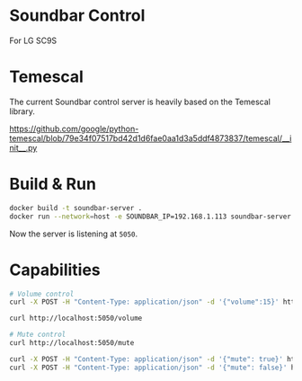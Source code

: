 # Soundbar Control

For LG SC9S

# Temescal

The current Soundbar control server is heavily based on the Temescal library.

https://github.com/google/python-temescal/blob/79e34f07517bd42d1d6fae0aa1d3a5ddf4873837/temescal/__init__.py

# Build & Run

```bash
docker build -t soundbar-server .
docker run --network=host -e SOUNDBAR_IP=192.168.1.113 soundbar-server
```

Now the server is listening at `5050`.

# Capabilities

```bash
# Volume control
curl -X POST -H "Content-Type: application/json" -d '{"volume":15}' http://localhost:5050/volume

curl http://localhost:5050/volume

# Mute control
curl http://localhost:5050/mute

curl -X POST -H "Content-Type: application/json" -d '{"mute": true}' http://localhost:5050/mute
curl -X POST -H "Content-Type: application/json" -d '{"mute": false}' http://localhost:5050/mute
```

